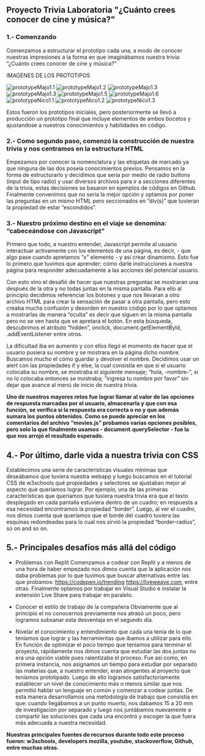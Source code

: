 ## Proyecto Trivia Laboratoria "¿Cuánto crees conocer de cine y música?"


### 1.- Comenzando 


Comenzamos a estructurar el prototipo cada una, a modo de conocer nuestras impresiones a la forma en que imaginábamos nuestra trivia: “¿Cuánto crees conocer de cine y música?"


IMAGENES DE LOS PROTOTIPOS


![prototypeMajo1.1](img/prototypeMajo1.1.jpeg) 
![prototypeMajo1.2](img/prototypeMajo1.2.jpeg) 
![prototypeMajo1.3](img/prototypeMajo1.3.jpeg) 
![prototypeMajo1.3](img/prototypeMajo1.4.jpeg) 
![prototypeMajo1.5](img/prototypeMajo1.5.jpeg) 
![prototypeMajo1.6](img/prototypeMajo1.6.jpeg) 
![prototypeNico1.1](img/prototypeNico1.1.jpeg) 
![prototypeNico1.2](img/prototypeNico1.2.jpeg)
![prototypeNico1.3](img/prototypeNico1.3.jpeg)


Estos fueron los prototipos iniciales, pero posteriormente se llevó a producción un prototipo final que incluye elementos de ambos bocetos y ajustandose a nuestros conocimientos y habilidades en código.


### 2.-  Como segundo paso, comenzó la construcción de nuestra trivia y nos centramos en la estructura  HTML


 Empezamos por conocer la nomenclatura y las etiquetas de marcado ya que ninguna de las dos poseía conocimientos previos. Pensamos en la forma de estructurarlo y decidimos que sería por medio de radio buttons (input de tipo radio) y usar diversos archivos para ir a secciones diferentes de la trivia, estas decisiones se basaron en ejemplos de códigos en Github. Finalmente convenimos que no sería la mejor opción y optamos por poner las preguntas en un mismo HTML pero seccionados en “div(s)” que tuvieran la propiedad de estar “escondidos”. 


### 3.- Nuestro próximo destino en el viaje se denomina: “cabeceándose con Javascript” 

Primero que todo, a nuestro entender, Javascript permite al usuario interactuar activamente con los elementos de una página, es decir, - que algo pase cuando apretamos “x” elemento - y así crear dinamismo. Ésto fue lo primero que tuvimos que aprender; cómo darle instrucciones a nuestra página para responder adecuadamente a las acciones del potencial usuario.


Con esto vino el desafió de hacer que nuestras preguntas se mostraran una después de la otra y no todas juntas en la misma pantalla. Para ello al principio decidimos referenciar los botones y que nos llevaran a otro archivo HTML para crear la sensación de pasar a otra pantalla, pero esto creaba mucha confusión y desorden en nuestro código por lo que optamos a mostrarlas de manera “oculta” es decir que siguen en la misma pantalla pero no se ven hasta que se apretara el botón.  En esta búsqueda, descubrimos el atributo “hidden”, onclick, document.getElementById, .addEventListener entre otros.


La dificultad iba en aumento y con ellos llegó el momento de hacer que el usuario pusiera su nombre y se mostrara en la página dicho nombre. Buscamos mucho el cómo guardar y devolver el nombre. 
Decidimos usar un alert con las propiedades if y else, la cual consistía en que si el usuario colocaba su nombre, se mostraba el siguiente mensaje; “hola, -nombre-”, si no lo colocaba entonces se mostraba; “ingresa tu nombre por favor”  sin dejar que avance al menú de inicio de nuestra trivia.


**Uno de nuestros mayores retos fue lograr llamar al valor de las opciones de respuesta marcadas por el usuario, almacenarla y que con esa función, se verifica si la respuesta era correcta o no y que además sumara los puntos obtenidos. Como se puede apreciar en los comentarios del archivo “movies.js” probamos varias opciones posibles, pero solo la que finalmente usamos - document.querySelector - fue la que nos arrojó el resultado esperado.** 


## 4.-  Por último, darle vida a nuestra trivia con CSS


Establecimos una serie de características visuales mínimas que deseábamos que tuviera nuestra webapp y luego buscamos en el tutorial CSS de w3schools qué propiedades y selectores se ajustaban mejor al aspecto que queríamos lograr. 
Por ejemplo, una de las primeras características que queríamos que tuviera nuestra trivia era que el texto desplegado en cada pantalla estuviera dentro de un cuadro; en respuesta a esa necesidad encontramos la propiedad “border”. Luego, al ver el cuadro, nos dimos cuenta que queríamos que el borde del cuadro tuviera las esquinas redondeadas para lo cual nos sirvió la propiedad “border-radius”, so on and so on.


## 5.- Principales desafíos más allá del código


- Problemas con Replit
        Comenzamos a codear con Replit y a menos de una hora de haber empezado nos dimos cuenta que la aplicación nos daba problemas por lo que tuvimos que buscar alternativas entre las que probamos: https://codepen.io/trending  https://liveweave.com, entre otras.
        Finalmente optamos por trabajar en Visual Studio e instalar la extensión Live Share para trabajar en paralelo.


- Conocer el estilo de trabajo de la compañera
        Obviamente que al principio el no conocernos previamente nos atrasó un poco, pero logramos subsanar esta desventaja en el segundo día.

- Nivelar el conocimiento y entendimiento que cada una tenía de lo que teníamos que lograr y las herramientas que íbamos a utilizar para ello.
        En función de optimizar el poco tiempo que teníamos para terminar el proyecto, rápidamente nos dimos cuenta que estudiar las dos juntas no era una opción viable pues ralentizaba el proceso. Fue así como, en primera instancia, nos asignamos un tiempo para estudiar por separado las materias que, a nuestro entender, eran atingentes al proyecto que teníamos prototipado. Luego de ello logramos satisfactoriamente establecer un nivel de conocimiento más o menos similar que nos permitió hablar un lenguaje en común y comenzar a codear juntas. 
        De esta manera desarrollamos una metodología de trabajo que consistía en que: cuando llegábamos a un punto muerto, nos dabamos 15 a 20 min de investigación por separado y luego nos juntábamos nuevamente a compartir las soluciones que cada una encontró y escoger la que fuera más adecuada a nuestra necesidad.


**Nuestras principales fuentes de recursos durante todo este proceso fueron: w3schools,  developers mozilla, youtube, stackoverflow, Github, entre muchas otras.** 




















